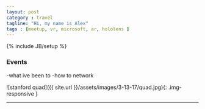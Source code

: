 ```yaml
---
layout: post
category : travel
tagline: "Hi, my name is Alex"
tags : [meetup, vr, microsoft, ar, hololens ]
---
```

{% include JB/setup %}

### Events

-what ive been to
-how to network


![stanford quad]({{ site.url }}/assets/images/3-13-17/quad.jpg){: .img-responsive }

---
